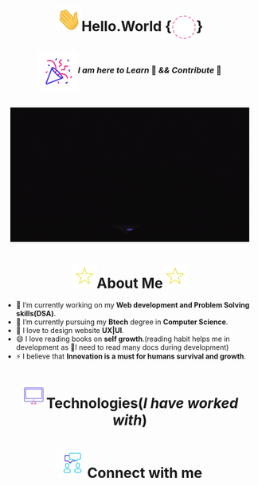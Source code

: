 <h1 align="center"><img width="50px"src="Gifs/Hi.gif"><b>Hello.World</b>
       {<img align="center" height="50px" width="50px"src="Gifs/Background.gif">}</h1>
    
<h3 align="center"><img align="center" height="80px" width="80px" src="Gifs/gif3.gif"/><i>I am here to Learn </i> 🙂  <i> && Contribute</i> 🌱</h3><br>
<div align="center">
        <img src="Gifs/giphy.gif">
</div>
<p>
        <h1 align="center"><img width="50px"src="Gifs/star.gif">About Me<img width="50px"src="Gifs/star.gif"></h1>
        
- 🔭 I’m currently working on my **Web development and Problem Solving skills(DSA)**.
- 🌱 I’m currently pursuing my **Btech** degree in **Computer Science**.
- 🤔 I love to design website **UX|UI**.
- 😄 I love reading books on **self growth**.(reading habit helps me in development as 🙂I need to read many docs during development)
- ⚡ I believe that **Innovation is a must for humans survival and growth**.

</p>

<p>
        <h1 align="center"><img width="50px"src="Gifs/Computer.gif">Technologies(<i>I have worked with</i>)</h1>
</p>
<p>
        <h1 align="center"><img width="60px" height="60px"src="Gifs/Connect.gif">Connect with me</h1>
</p>

  


<!--
**mansi2024/mansi2024** is a ✨ _special_ ✨ repository because its `README.md` (this file) appears on your GitHub profile.

Here are some ideas to get you started:

- 🔭 I’m currently working on ...
- 🌱 I’m currently learning ...
- 👯 I’m looking to collaborate on ...
- 🤔 I’m looking for help with ...
- 💬 Ask me about ...
- 📫 How to reach me: ...
- 😄 Pronouns: ...
- ⚡ Fun fact: ...
-->
